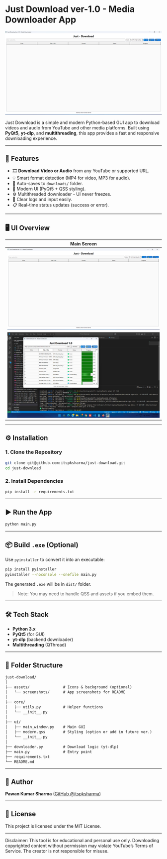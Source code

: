 # Just Download ver-1.0  - Media Downloader App 

![App Screenshot](assets/screenshots/main_ui.png)

Just Download is a simple and modern Python-based GUI app to download videos and audio from YouTube and other media platforms. Built using **PyQt5**, **yt-dlp**, and **multithreading**, this app provides a fast and responsive downloading experience.

---

## 🚀 Features

* 🎞️ **Download Video or Audio** from any YouTube or supported URL.
* 💡 Smart format detection (MP4 for video, MP3 for audio).
* 📁 Auto-saves to `downloads/` folder.
* 🌈 Modern UI (PyQt5 + QSS styling).
* ⚙️ Multithreaded downloader - UI never freezes.
* 🔄 Clear logs and input easily.
* 📋 Real-time status updates (success or error).

---

## 🖥️ UI Overview

| Main Screen                                |
| ------------------------------------------ |
| ![Main UI](assets/screenshots/main_ui.png) 
| ![Main UI](assets/screenshots/live_demo.jpg) |

---

## ⚙️ Installation

### 1. Clone the Repository

```bash
git clone git@github.com:itspksharma/just-download.git
cd just-download
```

### 2. Install Dependencies

```bash
pip install -r requirements.txt
```

---

## ▶️ Run the App

```bash
python main.py
```

---

## 📦 Build `.exe` (Optional)

Use `pyinstaller` to convert it into an executable:

```bash
pip install pyinstaller
pyinstaller --noconsole --onefile main.py
```

The generated `.exe` will be in `dist/` folder.

> Note: You may need to handle QSS and assets if you embed them.

---

## 🛠️ Tech Stack

* **Python 3.x**
* **PyQt5** (for GUI)
* **yt-dlp** (backend downloader)
* **Multithreading** (QThread)

---

## 🧾 Folder Structure

```
just-download/
│
├── assets/               # Icons & background (optional)
│   └── screenshots/      # App screenshots for README
│
├── core/
│   ├── utils.py          # Helper functions
│   └── __init__.py
│
├── ui/
│   ├── main_window.py    # Main GUI
│   ├── modern.qss        # Styling (option or add in future ver.)
│   └── __init__.py
│
├── downloader.py         # Download logic (yt-dlp)
├── main.py               # Entry point
├── requirements.txt
└── README.md
```

---

## 🙋 Author

**Pawan Kumar Sharma** ([GitHub @itspksharma](https://github.com/itspksharma))

---

## 📃 License

This project is licensed under the MIT License.

---



Disclaimer: This tool is for educational and personal use only. Downloading copyrighted content without permission may violate YouTube’s Terms of Service. The creator is not responsible for misuse.
